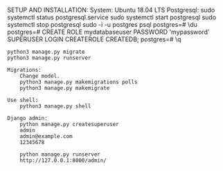 SETUP AND INSTALLATION:
	System:
		Ubuntu 18.04 LTS
	Postgresql:
		sudo systemctl status postgresql.service
		sudo systemctl start postgresql
		sudo systemctl stop postgresql
		sudo -i -u postgres psql
			postgres=# \du
			postgres=# CREATE ROLE mydatabaseuser PASSWORD 'mypassword' SUPERUSER LOGIN CREATEROLE CREATEDB;
			postgres=# \q

	python3 manage.py migrate
	python3 manage.py runserver

	Migrations:
		Change model.
		python3 manage.py makemigrations polls
		python3 manage.py makemigrate

	Use shell:
		python3 manage.py shell

	Django admin:
		python manage.py createsuperuser
		admin
		admin@example.com
		12345678

		python manage.py runserver
		http://127.0.0.1:8000/admin/